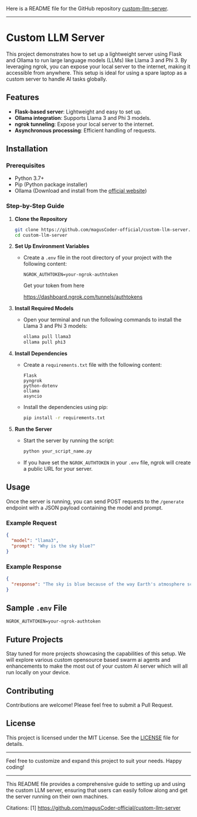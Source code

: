 Here is a README file for the GitHub repository [custom-llm-server](https://github.com/magusCoder-official/custom-llm-server).

---

# Custom LLM Server

This project demonstrates how to set up a lightweight server using Flask and Ollama to run large language models (LLMs) like Llama 3 and Phi 3. By leveraging ngrok, you can expose your local server to the internet, making it accessible from anywhere. This setup is ideal for using a spare laptop as a custom server to handle AI tasks globally.

## Features

- **Flask-based server**: Lightweight and easy to set up.
- **Ollama integration**: Supports Llama 3 and Phi 3 models.
- **ngrok tunneling**: Expose your local server to the internet.
- **Asynchronous processing**: Efficient handling of requests.

## Installation

### Prerequisites

- Python 3.7+
- Pip (Python package installer)
- Ollama (Download and install from the [official website](https://ollama.com))

### Step-by-Step Guide

1. **Clone the Repository**
   ```bash
   git clone https://github.com/magusCoder-official/custom-llm-server.git
   cd custom-llm-server
   ```

2. **Set Up Environment Variables**
   - Create a `.env` file in the root directory of your project with the following content:
     ```plaintext
     NGROK_AUTHTOKEN=your-ngrok-authtoken
     ```
     Get your token from here

     https://dashboard.ngrok.com/tunnels/authtokens
3. **Install Required Models**
   - Open your terminal and run the following commands to install the Llama 3 and Phi 3 models:
     ```bash
     ollama pull llama3
     ollama pull phi3
     ```

4. **Install Dependencies**
   - Create a `requirements.txt` file with the following content:
     ```plaintext
     Flask
     pyngrok
     python-dotenv
     ollama
     asyncio
     ```
   - Install the dependencies using pip:
     ```bash
     pip install -r requirements.txt
     ```

5. **Run the Server**
   - Start the server by running the script:
     ```bash
     python your_script_name.py
     ```
   - If you have set the `NGROK_AUTHTOKEN` in your `.env` file, ngrok will create a public URL for your server.

## Usage

Once the server is running, you can send POST requests to the `/generate` endpoint with a JSON payload containing the model and prompt.

### Example Request
```json
{
  "model": "llama3",
  "prompt": "Why is the sky blue?"
}
```

### Example Response
```json
{
  "response": "The sky is blue because of the way Earth's atmosphere scatters light from the sun."
}
```

## Sample `.env` File
```plaintext
NGROK_AUTHTOKEN=your-ngrok-authtoken
```

## Future Projects

Stay tuned for more projects showcasing the capabilities of this setup. We will explore various custom opensource based swarm ai agents and enhancements to make the most out of your custom AI server which will all run locally on your device.

## Contributing

Contributions are welcome! Please feel free to submit a Pull Request.

## License

This project is licensed under the MIT License. See the [LICENSE](LICENSE) file for details.

---

Feel free to customize and expand this project to suit your needs. Happy coding!

---

This README file provides a comprehensive guide to setting up and using the custom LLM server, ensuring that users can easily follow along and get the server running on their own machines.

Citations:
[1] https://github.com/magusCoder-official/custom-llm-server